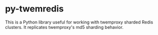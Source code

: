py-twemredis
==========

This is a Python library useful for working with twemproxy sharded Redis clusters. It replicates twemproxy's md5 sharding behavior.
